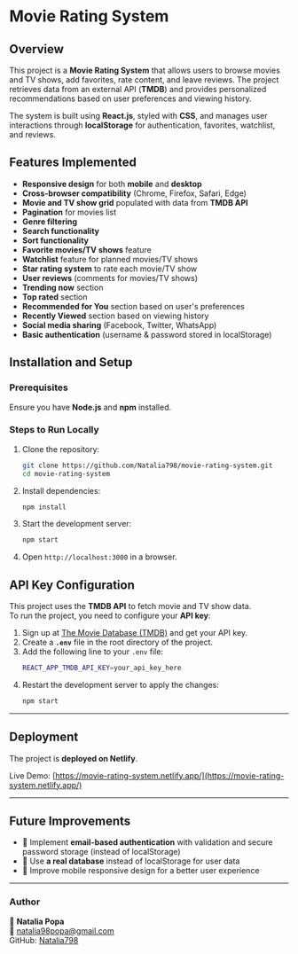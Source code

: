 # Movie Rating System

## Overview

This project is a **Movie Rating System** that allows users to browse movies and TV shows, add favorites, rate content, and leave reviews. The project retrieves data from an external API (**TMDB**) and provides personalized recommendations based on user preferences and viewing history.

The system is built using **React.js**, styled with **CSS**, and manages user interactions through **localStorage** for authentication, favorites, watchlist, and reviews.

## Features Implemented

- **Responsive design** for both **mobile** and **desktop**
- **Cross-browser compatibility** (Chrome, Firefox, Safari, Edge)
- **Movie and TV show grid** populated with data from **TMDB API**
- **Pagination** for movies list
- **Genre filtering**
- **Search functionality**
- **Sort functionality**
- **Favorite movies/TV shows** feature
- **Watchlist** feature for planned movies/TV shows
- **Star rating system** to rate each movie/TV show
- **User reviews** (comments for movies/TV shows)
- **Trending now** section
- **Top rated** section
- **Recommended for You** section based on user's preferences
- **Recently Viewed** section based on viewing history
- **Social media sharing** (Facebook, Twitter, WhatsApp)
- **Basic authentication** (username & password stored in localStorage)

## Installation and Setup

### Prerequisites

Ensure you have **Node.js** and **npm** installed.

### Steps to Run Locally

1. Clone the repository:
   ```sh
   git clone https://github.com/Natalia798/movie-rating-system.git
   cd movie-rating-system
   ```
2. Install dependencies:
   ```sh
   npm install
   ```
3. Start the development server:
   ```sh
   npm start
   ```
4. Open `http://localhost:3000` in a browser.

## API Key Configuration

This project uses the **TMDB API** to fetch movie and TV show data.  
To run the project, you need to configure your **API key**:

1. Sign up at [The Movie Database (TMDB)](https://www.themoviedb.org/) and get your API key.
2. Create a **`.env`** file in the root directory of the project.
3. Add the following line to your `.env` file:
   ```sh
   REACT_APP_TMDB_API_KEY=your_api_key_here
   ```
4. Restart the development server to apply the changes:
   ```sh
   npm start
   ```

---

## Deployment

The project is **deployed on Netlify**.

Live Demo: [https://movie-rating-system.netlify.app/](https://movie-rating-system.netlify.app/)

---

## Future Improvements

- 🔹 Implement **email-based authentication** with validation and secure password storage (instead of localStorage)
- 🔹 Use **a real database** instead of localStorage for user data
- 🔹 Improve mobile responsive design for a better user experience

---

### Author

👤 **Natalia Popa**  
📧 natalia98popa@gmail.com  
GitHub: [Natalia798](https://github.com/Natalia798)

